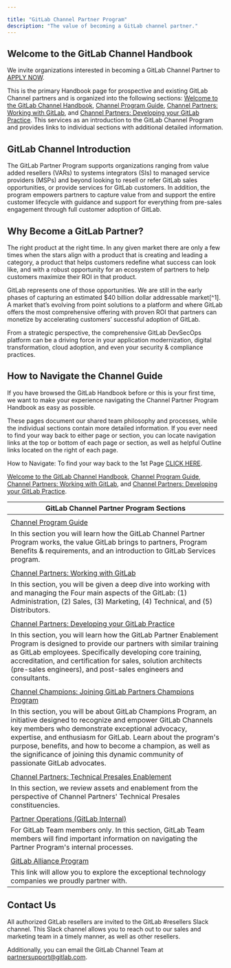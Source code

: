 ```yaml
---

title: "GitLab Channel Partner Program"
description: "The value of becoming a GitLab channel partner."
---
```






## Welcome to the GitLab Channel Handbook

We invite organizations interested in becoming a GitLab Channel Partner to [APPLY NOW](https://partners.gitlab.com/English/register_email.aspx).

This is the primary Handbook page for prospective and existing GitLab Channel partners and is organized into the following sections: [Welcome to the GitLab Channel Handbook](/handbook/resellers/), [Channel Program Guide](/handbook/resellers/Channel-Program-Guide/), [Channel Partners: Working with GitLab](/handbook/resellers/channel-working-with-GitLab/), and [Channel Partners: Developing your GitLab Practice](/handbook/resellers/services/). This services as an introduction to the GitLab Channel Program and provides links to individual sections with additional detailed information.

## GitLab Channel Introduction

The GitLab Partner Program supports organizations ranging from value added resellers (VARs) to systems integrators (SIs) to managed service providers (MSPs) and beyond looking to resell or refer GitLab sales opportunities, or provide services for GitLab customers. In addition, the program empowers partners to capture value from and support the entire customer lifecycle with guidance and support for everything from pre-sales engagement through full customer adoption of GitLab.

## Why Become a GitLab Partner?

The right product at the right time. In any given market there are only a few times when the stars align with a product that is creating and leading a category, a product that helps customers redefine what success can look like, and with a robust opportunity for an ecosystem of partners to help customers maximize their ROI in that product.

GitLab represents one of those opportunities. We are still in the early phases of capturing an estimated $40 billion dollar addressable market[^1].  A market that’s evolving from point solutions to a platform and where GitLab offers the most comprehensive offering with proven ROI that partners can monetize by accelerating customers’ successful adoption of GitLab.

From a strategic perspective, the comprehensive GitLab DevSecOps platform can be a driving force in your application modernization, digital transformation, cloud adoption, and even your security & compliance practices.

## How to Navigate the Channel Guide

If you have browsed the GitLab Handbook before or this is your first time, we want to make your experience navigating the Channel Partner Program Handbook as easy as possible.

These pages document our shared team philosophy and processes, while the individual sections contain more detailed information. If you ever need to find your way back to either page or section, you can locate navigation links at the top or bottom of each page or section, as well as helpful Outline links located on the right of each page.  

How to Navigate: To find your way back to the 1st Page [CLICK HERE](/handbook/resellers/).

[Welcome to the GitLab Channel Handbook](/handbook/resellers/), [Channel Program Guide](/handbook/resellers/Channel-Program-Guide/), [Channel Partners: Working with GitLab](/handbook/resellers/channel-working-with-GitLab/), and [Channel Partners: Developing your GitLab Practice](/handbook/resellers/services/).

| GitLab Channel Partner Program Sections                                                                                                                                                                                                                                                                                          |
| -------------------------------------------------------------------------------------------------------------------------------------------------------------------------------------------------------------------------------------------------------------------------------------------------------------------------------- |
|                                                                                                                                                                                                                                                                                                                                  |
| [Channel Program Guide](/handbook/resellers/Channel-Program-Guide/)                                                                                                                                                                                                                                      |
| In this section you will learn how the GitLab Channel Partner Program works, the value GitLab brings to partners, Program Benefits & requirements, and an introduction to GitLab Services program.                                                                                                                               |
|                                                                                                                                                                                                                                                                                                                                  |
| [Channel Partners: Working with GitLab](/handbook/resellers/channel-working-with-GitLab/)                                                                                                                                                                                                                |
| In this section, you will be given a deep dive into working with and managing the Four main aspects of the GitLab: (1) Administration, (2) Sales, (3) Marketing, (4) Technical, and (5) Distributors.                                                                                                                            |
|                                                                                                                                                                                                                                                                                                                                  |
| [Channel Partners: Developing your GitLab Practice](/handbook/resellers/services/)                                                                                                                                                                                                                       |
| In this section, you will learn how the GitLab Partner Enablement Program is designed to provide our partners with similar training as GitLab employees. Specifically developing core training, accreditation, and certification for sales, solution architects (pre-sales engineers), and post-sales engineers and consultants.                                                                                                                           |
|                                                                                                                                                                                                                                                                                                                                  |
| [Channel Champions: Joining GitLab Partners Champions Program](/handbook/resellers/partner-champion-program/)                                                                                                                                                                                                                       |
| In this section, you will be about GitLab Champions Program, an initiative designed to recognize and empower GitLab Channels key members who demonstrate exceptional advocacy, expertise, and enthusiasm for GitLab. Learn about the program's purpose, benefits, and how to become a champion, as well as the significance of joining this dynamic community of passionate GitLab advocates. |
|                                                                                                                                                                                                                                                                                                                                  |
| [Channel Partners: Technical Presales Enablement](/handbook/resellers/partner-enablement/)                                                                                                                                                                                                               |
| In this section, we review assets and enablement from the perspective of Channel Partners' Technical Presales constituencies.                                                                                                                                                                                                    |
|                                                                                                                                                                                                                                                                                                                                  |
| [Partner Operations (GitLab Internal)](/handbook/sales/field-operations/channel-operations/)                                                                                                                                                                                                             |
| For GitLab Team members only. In this section, GitLab Team members will find important information on navigating the Partner Program's internal processes.                                                                                                                                                                       |
|                                                                                                                                                                                                                                                                                                                                  |
| [GitLab Alliance Program](https://about.gitlab.com/partners/technology-partners/)                                                                                                                                                                                                                                                |
| This link will allow you to explore the exceptional technology companies we proudly partner with.                                                                                                                                                                                                                                |

## Contact Us

All authorized GitLab resellers are invited to the GitLab #resellers Slack channel. This Slack channel allows you to reach out to our sales and marketing team in a timely manner, as well as other resellers.

Additionally, you can email the GitLab Channel Team at <partnersupport@gitlab.com>.
